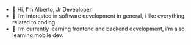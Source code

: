 - 👋 Hi, I’m Alberto, Jr Deveoloper
- 👀 I’m interested in software development in general, i like everything related to coding.
- 🌱 I’m currently learning frontend and backend development, i'm also learning mobile dev. 

<!---
AlbertoD10/AlbertoD10 is a ✨ special ✨ repository because its `README.md` (this file) appears on your GitHub profile.
You can click the Preview link to take a look at your changes.
--->
